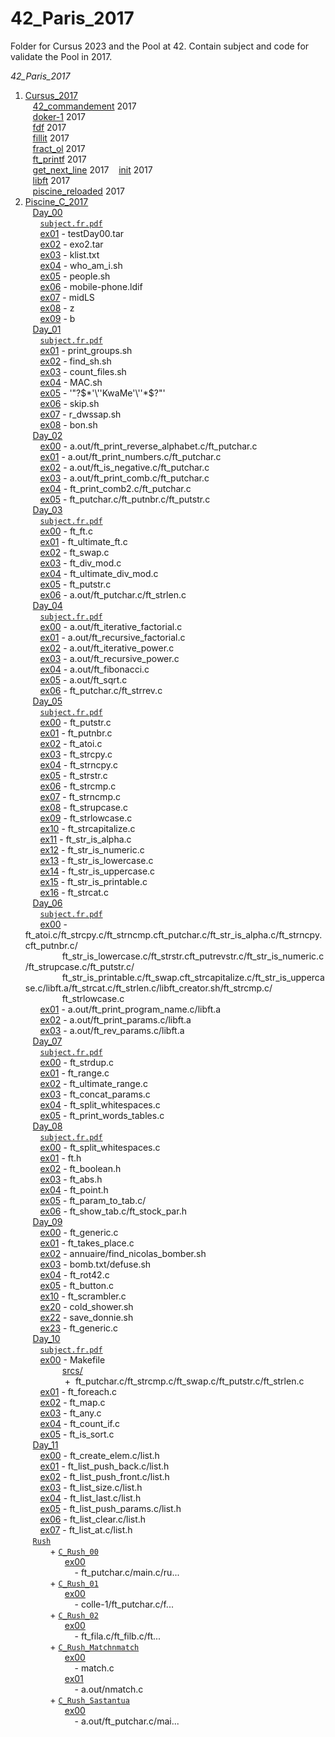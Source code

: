 # 42_Paris_2017

Folder for Cursus 2023 and the Pool at 42.
Contain subject and code for validate the Pool in 2017.

*42_Paris_2017*
1. [Cursus_2017](https://github.com/M1000-93/42_Paris/tree/master/42_Paris_2017/Cursus_2017) <br />
&nbsp;&nbsp;&nbsp;[42_commandement](https://github.com/M1000-93/42_Paris/tree/master/42_Paris_2017/Cursus_2017/42_commandements) 2017 <br />
&nbsp;&nbsp;&nbsp;[doker-1](https://github.com/M1000-93/42_Paris/tree/master/42_Paris_2017/Cursus_2017/docker-1) 2017 <br />
&nbsp;&nbsp;&nbsp;[fdf](https://github.com/M1000-93/42_Paris/tree/master/42_Paris_2017/Cursus_2017/fdf) 2017  <br />
&nbsp;&nbsp;&nbsp;[fillit](https://github.com/M1000-93/42_Paris/tree/master/42_Paris_2017/Cursus_2017/fillit) 2017 <br />
&nbsp;&nbsp;&nbsp;[fract_ol](https://github.com/M1000-93/42_Paris/tree/master/42_Paris_2017/Cursus_2017/fract_ol) 2017 <br />
&nbsp;&nbsp;&nbsp;[ft_printf](https://github.com/M1000-93/42_Paris/tree/master/42_Paris_2017/Cursus_2017/ft_printf) 2017 <br />
&nbsp;&nbsp;&nbsp;[get_next_line](https://github.com/M1000-93/42_Paris/tree/master/42_Paris_2017/Cursus_2017/get_next_line) 2017
&nbsp;&nbsp;&nbsp;[init](https://github.com/M1000-93/42_Paris/tree/master/42_Paris_2017/Cursus_2017/init) 2017 <br />
&nbsp;&nbsp;&nbsp;[libft](https://github.com/M1000-93/42_Paris/tree/master/42_Paris_2017/Cursus_2017/libft) 2017 <br />
&nbsp;&nbsp;&nbsp;[piscine_reloaded](https://github.com/M1000-93/42_Paris/tree/master/42_Paris_2017/Cursus_2017/piscine_reloaded) 2017 <br />
1. [Piscine_C_2017](https://github.com/M1000-93/42_Paris/tree/master/42_Paris_2017/Piscine_C_2017) <br />
&nbsp;&nbsp;&nbsp;[Day_00](https://github.com/M1000-93/42_Paris/tree/master/42_Paris_2017/Piscine_C_2017/Day_00) <br />
&nbsp;&nbsp;&nbsp;&nbsp;&nbsp;&nbsp;[```subject.fr.pdf```](https://github.com/M1000-93/42_Paris/tree/master/42_Paris_2017/Piscine_C_2017/Day_00/subject.fr.pdf) <br />
&nbsp;&nbsp;&nbsp;&nbsp;&nbsp;&nbsp;[ex01](https://github.com/M1000-93/42_Paris/tree/master/42_Paris_2017/Piscine_C_2017/Day_00/ex01) - testDay00.tar <br />
&nbsp;&nbsp;&nbsp;&nbsp;&nbsp;&nbsp;[ex02](https://github.com/M1000-93/42_Paris/tree/master/42_Paris_2017/Piscine_C_2017/Day_00/ex02) - exo2.tar <br />
&nbsp;&nbsp;&nbsp;&nbsp;&nbsp;&nbsp;[ex03](https://github.com/M1000-93/42_Paris/tree/master/42_Paris_2017/Piscine_C_2017/Day_00/ex03) - klist.txt <br />
&nbsp;&nbsp;&nbsp;&nbsp;&nbsp;&nbsp;[ex04](https://github.com/M1000-93/42_Paris/tree/master/42_Paris_2017/Piscine_C_2017/Day_00/ex04) - who_am_i.sh <br />
&nbsp;&nbsp;&nbsp;&nbsp;&nbsp;&nbsp;[ex05](https://github.com/M1000-93/42_Paris/tree/master/42_Paris_2017/Piscine_C_2017/Day_00/ex05) - people.sh <br />
&nbsp;&nbsp;&nbsp;&nbsp;&nbsp;&nbsp;[ex06](https://github.com/M1000-93/42_Paris/tree/master/42_Paris_2017/Piscine_C_2017/Day_00/ex06) - mobile-phone.ldif <br />
&nbsp;&nbsp;&nbsp;&nbsp;&nbsp;&nbsp;[ex07](https://github.com/M1000-93/42_Paris/tree/master/42_Paris_2017/Piscine_C_2017/Day_00/ex07) - midLS <br />
&nbsp;&nbsp;&nbsp;&nbsp;&nbsp;&nbsp;[ex08](https://github.com/M1000-93/42_Paris/tree/master/42_Paris_2017/Piscine_C_2017/Day_00/ex08) - z <br />
&nbsp;&nbsp;&nbsp;&nbsp;&nbsp;&nbsp;[ex09](https://github.com/M1000-93/42_Paris/tree/master/42_Paris_2017/Piscine_C_2017/Day_00/ex09) - b <br />
&nbsp;&nbsp;&nbsp;[Day_01](https://github.com/M1000-93/42_Paris/tree/master/42_Paris_2017/Piscine_C_2017/Day_01) <br />
&nbsp;&nbsp;&nbsp;&nbsp;&nbsp;&nbsp;[```subject.fr.pdf```](https://github.com/M1000-93/42_Paris/tree/master/42_Paris_2017/Piscine_C_2017/Day_01/subject.fr.pdf) <br />
&nbsp;&nbsp;&nbsp;&nbsp;&nbsp;&nbsp;[ex01](https://github.com/M1000-93/42_Paris/tree/master/42_Paris_2017/Piscine_C_2017/Day_01/ex01) - print_groups.sh <br />
&nbsp;&nbsp;&nbsp;&nbsp;&nbsp;&nbsp;[ex02](https://github.com/M1000-93/42_Paris/tree/master/42_Paris_2017/Piscine_C_2017/Day_01/ex02) - find_sh.sh <br />
&nbsp;&nbsp;&nbsp;&nbsp;&nbsp;&nbsp;[ex03](https://github.com/M1000-93/42_Paris/tree/master/42_Paris_2017/Piscine_C_2017/Day_01/ex03) - count_files.sh <br />
&nbsp;&nbsp;&nbsp;&nbsp;&nbsp;&nbsp;[ex04](https://github.com/M1000-93/42_Paris/tree/master/42_Paris_2017/Piscine_C_2017/Day_01/ex04) - MAC.sh <br />
&nbsp;&nbsp;&nbsp;&nbsp;&nbsp;&nbsp;[ex05](https://github.com/M1000-93/42_Paris/tree/master/42_Paris_2017/Piscine_C_2017/Day_01/ex05) - '"\?$*'\''KwaMe'\''*$?\"' <br />
&nbsp;&nbsp;&nbsp;&nbsp;&nbsp;&nbsp;[ex06](https://github.com/M1000-93/42_Paris/tree/master/42_Paris_2017/Piscine_C_2017/Day_01/ex06) - skip.sh <br />
&nbsp;&nbsp;&nbsp;&nbsp;&nbsp;&nbsp;[ex07](https://github.com/M1000-93/42_Paris/tree/master/42_Paris_2017/Piscine_C_2017/Day_01/ex07) - r_dwssap.sh <br />
&nbsp;&nbsp;&nbsp;&nbsp;&nbsp;&nbsp;[ex08](https://github.com/M1000-93/42_Paris/tree/master/42_Paris_2017/Piscine_C_2017/Day_01/ex08) - bon.sh <br />
&nbsp;&nbsp;&nbsp;[Day_02](https://github.com/M1000-93/42_Paris/tree/master/42_Paris_2017/Piscine_C_2017/Day_02) <br />
&nbsp;&nbsp;&nbsp;&nbsp;&nbsp;&nbsp;[ex00](https://github.com/M1000-93/42_Paris/tree/master/42_Paris_2017/Piscine_C_2017/Day_02/ex00) - a.out/ft_print_reverse_alphabet.c/ft_putchar.c <br />
&nbsp;&nbsp;&nbsp;&nbsp;&nbsp;&nbsp;[ex01](https://github.com/M1000-93/42_Paris/tree/master/42_Paris_2017/Piscine_C_2017/Day_02/ex01) - a.out/ft_print_numbers.c/ft_putchar.c <br />
&nbsp;&nbsp;&nbsp;&nbsp;&nbsp;&nbsp;[ex02](https://github.com/M1000-93/42_Paris/tree/master/42_Paris_2017/Piscine_C_2017/Day_02/ex02) - a.out/ft_is_negative.c/ft_putchar.c <br />
&nbsp;&nbsp;&nbsp;&nbsp;&nbsp;&nbsp;[ex03](https://github.com/M1000-93/42_Paris/tree/master/42_Paris_2017/Piscine_C_2017/Day_02/ex03) - a.out/ft_print_comb.c/ft_putchar.c <br />
&nbsp;&nbsp;&nbsp;&nbsp;&nbsp;&nbsp;[ex04](https://github.com/M1000-93/42_Paris/tree/master/42_Paris_2017/Piscine_C_2017/Day_02/ex04) - ft_print_comb2.c/ft_putchar.c <br />
&nbsp;&nbsp;&nbsp;&nbsp;&nbsp;&nbsp;[ex05](https://github.com/M1000-93/42_Paris/tree/master/42_Paris_2017/Piscine_C_2017/Day_02/ex05) - ft_putchar.c/ft_putnbr.c/ft_putstr.c <br />
&nbsp;&nbsp;&nbsp;[Day_03](https://github.com/M1000-93/42_Paris/tree/master/42_Paris_2017/Piscine_C_2017/Day_03) <br />
&nbsp;&nbsp;&nbsp;&nbsp;&nbsp;&nbsp;[```subject.fr.pdf```](https://github.com/M1000-93/42_Paris/tree/master/42_Paris_2017/Piscine_C_2017/Day_03/subject.fr.pdf) <br />
&nbsp;&nbsp;&nbsp;&nbsp;&nbsp;&nbsp;[ex00](https://github.com/M1000-93/42_Paris/tree/master/42_Paris_2017/Piscine_C_2017/Day_03/ex00) - ft_ft.c <br />
&nbsp;&nbsp;&nbsp;&nbsp;&nbsp;&nbsp;[ex01](https://github.com/M1000-93/42_Paris/tree/master/42_Paris_2017/Piscine_C_2017/Day_03/ex01) - ft_ultimate_ft.c <br />
&nbsp;&nbsp;&nbsp;&nbsp;&nbsp;&nbsp;[ex02](https://github.com/M1000-93/42_Paris/tree/master/42_Paris_2017/Piscine_C_2017/Day_03/ex02) - ft_swap.c <br />
&nbsp;&nbsp;&nbsp;&nbsp;&nbsp;&nbsp;[ex03](https://github.com/M1000-93/42_Paris/tree/master/42_Paris_2017/Piscine_C_2017/Day_03/ex03) - ft_div_mod.c <br />
&nbsp;&nbsp;&nbsp;&nbsp;&nbsp;&nbsp;[ex04](https://github.com/M1000-93/42_Paris/tree/master/42_Paris_2017/Piscine_C_2017/Day_03/ex04) - ft_ultimate_div_mod.c <br />
&nbsp;&nbsp;&nbsp;&nbsp;&nbsp;&nbsp;[ex05](https://github.com/M1000-93/42_Paris/tree/master/42_Paris_2017/Piscine_C_2017/Day_03/ex05) - ft_putstr.c <br />
&nbsp;&nbsp;&nbsp;&nbsp;&nbsp;&nbsp;[ex06](https://github.com/M1000-93/42_Paris/tree/master/42_Paris_2017/Piscine_C_2017/Day_03/ex06) - a.out/ft_putchar.c/ft_strlen.c <br />
&nbsp;&nbsp;&nbsp;[Day_04](https://github.com/M1000-93/42_Paris/tree/master/42_Paris_2017/Piscine_C_2017/Day_04) <br />
&nbsp;&nbsp;&nbsp;&nbsp;&nbsp;&nbsp;[```subject.fr.pdf```](https://github.com/M1000-93/42_Paris/tree/master/42_Paris_2017/Piscine_C_2017/Day_04/subject.fr.pdf) <br />
&nbsp;&nbsp;&nbsp;&nbsp;&nbsp;&nbsp;[ex00](https://github.com/M1000-93/42_Paris/tree/master/42_Paris_2017/Piscine_C_2017/Day_04/ex00) - a.out/ft_iterative_factorial.c <br />
&nbsp;&nbsp;&nbsp;&nbsp;&nbsp;&nbsp;[ex01](https://github.com/M1000-93/42_Paris/tree/master/42_Paris_2017/Piscine_C_2017/Day_04/ex01) - a.out/ft_recursive_factorial.c <br />
&nbsp;&nbsp;&nbsp;&nbsp;&nbsp;&nbsp;[ex02](https://github.com/M1000-93/42_Paris/tree/master/42_Paris_2017/Piscine_C_2017/Day_04/ex02) - a.out/ft_iterative_power.c <br />
&nbsp;&nbsp;&nbsp;&nbsp;&nbsp;&nbsp;[ex03](https://github.com/M1000-93/42_Paris/tree/master/42_Paris_2017/Piscine_C_2017/Day_04/ex03) - a.out/ft_recursive_power.c <br />
&nbsp;&nbsp;&nbsp;&nbsp;&nbsp;&nbsp;[ex04](https://github.com/M1000-93/42_Paris/tree/master/42_Paris_2017/Piscine_C_2017/Day_04/ex04) - a.out/ft_fibonacci.c <br />
&nbsp;&nbsp;&nbsp;&nbsp;&nbsp;&nbsp;[ex05](https://github.com/M1000-93/42_Paris/tree/master/42_Paris_2017/Piscine_C_2017/Day_04/ex05) - a.out/ft_sqrt.c <br />
&nbsp;&nbsp;&nbsp;&nbsp;&nbsp;&nbsp;[ex06](https://github.com/M1000-93/42_Paris/tree/master/42_Paris_2017/Piscine_C_2017/Day_04/ex06) - ft_putchar.c/ft_strrev.c <br />
&nbsp;&nbsp;&nbsp;[Day_05](https://github.com/M1000-93/42_Paris/tree/master/42_Paris_2017/Piscine_C_2017/Day_05) <br />
&nbsp;&nbsp;&nbsp;&nbsp;&nbsp;&nbsp;[```subject.fr.pdf```](https://github.com/M1000-93/42_Paris/tree/master/42_Paris_2017/Piscine_C_2017/Day_05/subject.fr.pdf) <br />
&nbsp;&nbsp;&nbsp;&nbsp;&nbsp;&nbsp;[ex00](https://github.com/M1000-93/42_Paris/tree/master/42_Paris_2017/Piscine_C_2017/Day_05/ex00) - ft_putstr.c <br />
&nbsp;&nbsp;&nbsp;&nbsp;&nbsp;&nbsp;[ex01](https://github.com/M1000-93/42_Paris/tree/master/42_Paris_2017/Piscine_C_2017/Day_05/ex01) - ft_putnbr.c <br />
&nbsp;&nbsp;&nbsp;&nbsp;&nbsp;&nbsp;[ex02](https://github.com/M1000-93/42_Paris/tree/master/42_Paris_2017/Piscine_C_2017/Day_05/ex02) - ft_atoi.c <br />
&nbsp;&nbsp;&nbsp;&nbsp;&nbsp;&nbsp;[ex03](https://github.com/M1000-93/42_Paris/tree/master/42_Paris_2017/Piscine_C_2017/Day_05/ex03) - ft_strcpy.c <br />
&nbsp;&nbsp;&nbsp;&nbsp;&nbsp;&nbsp;[ex04](https://github.com/M1000-93/42_Paris/tree/master/42_Paris_2017/Piscine_C_2017/Day_05/ex04) - ft_strncpy.c <br />
&nbsp;&nbsp;&nbsp;&nbsp;&nbsp;&nbsp;[ex05](https://github.com/M1000-93/42_Paris/tree/master/42_Paris_2017/Piscine_C_2017/Day_05/ex05) - ft_strstr.c <br />
&nbsp;&nbsp;&nbsp;&nbsp;&nbsp;&nbsp;[ex06](https://github.com/M1000-93/42_Paris/tree/master/42_Paris_2017/Piscine_C_2017/Day_05/ex06) - ft_strcmp.c <br />
&nbsp;&nbsp;&nbsp;&nbsp;&nbsp;&nbsp;[ex07](https://github.com/M1000-93/42_Paris/tree/master/42_Paris_2017/Piscine_C_2017/Day_05/ex07) - ft_strncmp.c <br />
&nbsp;&nbsp;&nbsp;&nbsp;&nbsp;&nbsp;[ex08](https://github.com/M1000-93/42_Paris/tree/master/42_Paris_2017/Piscine_C_2017/Day_05/ex08) - ft_strupcase.c <br />
&nbsp;&nbsp;&nbsp;&nbsp;&nbsp;&nbsp;[ex09](https://github.com/M1000-93/42_Paris/tree/master/42_Paris_2017/Piscine_C_2017/Day_05/ex09) - ft_strlowcase.c <br />
&nbsp;&nbsp;&nbsp;&nbsp;&nbsp;&nbsp;[ex10](https://github.com/M1000-93/42_Paris/tree/master/42_Paris_2017/Piscine_C_2017/Day_05/ex10) - ft_strcapitalize.c <br />
&nbsp;&nbsp;&nbsp;&nbsp;&nbsp;&nbsp;[ex11](https://github.com/M1000-93/42_Paris/tree/master/42_Paris_2017/Piscine_C_2017/Day_05/ex11) - ft_str_is_alpha.c <br />
&nbsp;&nbsp;&nbsp;&nbsp;&nbsp;&nbsp;[ex12](https://github.com/M1000-93/42_Paris/tree/master/42_Paris_2017/Piscine_C_2017/Day_05/ex12) - ft_str_is_numeric.c <br />
&nbsp;&nbsp;&nbsp;&nbsp;&nbsp;&nbsp;[ex13](https://github.com/M1000-93/42_Paris/tree/master/42_Paris_2017/Piscine_C_2017/Day_05/ex13) - ft_str_is_lowercase.c <br />
&nbsp;&nbsp;&nbsp;&nbsp;&nbsp;&nbsp;[ex14](https://github.com/M1000-93/42_Paris/tree/master/42_Paris_2017/Piscine_C_2017/Day_05/ex14) - ft_str_is_uppercase.c <br />
&nbsp;&nbsp;&nbsp;&nbsp;&nbsp;&nbsp;[ex15](https://github.com/M1000-93/42_Paris/tree/master/42_Paris_2017/Piscine_C_2017/Day_05/ex15) - ft_str_is_printable.c <br />
&nbsp;&nbsp;&nbsp;&nbsp;&nbsp;&nbsp;[ex16](https://github.com/M1000-93/42_Paris/tree/master/42_Paris_2017/Piscine_C_2017/Day_05/ex16) - ft_strcat.c <br />
&nbsp;&nbsp;&nbsp;[Day_06](https://github.com/M1000-93/42_Paris/tree/master/42_Paris_2017/Piscine_C_2017/Day_06) <br />
&nbsp;&nbsp;&nbsp;&nbsp;&nbsp;&nbsp;[```subject.fr.pdf```](https://github.com/M1000-93/42_Paris/tree/master/42_Paris_2017/Piscine_C_2017/Day_06/subject.fr.pdf) <br />
&nbsp;&nbsp;&nbsp;&nbsp;&nbsp;&nbsp;[ex00](https://github.com/M1000-93/42_Paris/tree/master/42_Paris_2017/Piscine_C_2017/Day_06/ex00) - ft_atoi.c/ft_strcpy.c/ft_strncmp.cft_putchar.c/ft_str_is_alpha.c/ft_strncpy.cft_putnbr.c/ <br />
&nbsp;&nbsp;&nbsp;&nbsp;&nbsp;&nbsp;&nbsp;&nbsp;&nbsp;&nbsp;&nbsp;&nbsp;&nbsp;&nbsp;&nbsp;ft_str_is_lowercase.c/ft_strstr.cft_putrevstr.c/ft_str_is_numeric.c/ft_strupcase.c/ft_putstr.c/ <br />
&nbsp;&nbsp;&nbsp;&nbsp;&nbsp;&nbsp;&nbsp;&nbsp;&nbsp;&nbsp;&nbsp;&nbsp;&nbsp;&nbsp;&nbsp;ft_str_is_printable.c/ft_swap.cft_strcapitalize.c/ft_str_is_uppercase.c/libft.a/ft_strcat.c/ft_strlen.c/libft_creator.sh/ft_strcmp.c/ <br />
&nbsp;&nbsp;&nbsp;&nbsp;&nbsp;&nbsp;&nbsp;&nbsp;&nbsp;&nbsp;&nbsp;&nbsp;&nbsp;&nbsp;&nbsp;ft_strlowcase.c <br />
&nbsp;&nbsp;&nbsp;&nbsp;&nbsp;&nbsp;[ex01](https://github.com/M1000-93/42_Paris/tree/master/42_Paris_2017/Piscine_C_2017/Day_06/ex01) - a.out/ft_print_program_name.c/libft.a <br />
&nbsp;&nbsp;&nbsp;&nbsp;&nbsp;&nbsp;[ex02](https://github.com/M1000-93/42_Paris/tree/master/42_Paris_2017/Piscine_C_2017/Day_06/ex02) - a.out/ft_print_params.c/libft.a <br />
&nbsp;&nbsp;&nbsp;&nbsp;&nbsp;&nbsp;[ex03](https://github.com/M1000-93/42_Paris/tree/master/42_Paris_2017/Piscine_C_2017/Day_06/ex03) - a.out/ft_rev_params.c/libft.a <br />
&nbsp;&nbsp;&nbsp;[Day_07](https://github.com/M1000-93/42_Paris/tree/master/42_Paris_2017/Day_07) <br />
&nbsp;&nbsp;&nbsp;&nbsp;&nbsp;&nbsp;[```subject.fr.pdf```](https://github.com/M1000-93/42_Paris/tree/master/42_Paris_2017/Piscine_C_2017/Day_07/subject.fr.pdf) <br />
&nbsp;&nbsp;&nbsp;&nbsp;&nbsp;&nbsp;[ex00](https://github.com/M1000-93/42_Paris/tree/master/42_Paris_2017/Piscine_C_2017/Day_07/ex00) - ft_strdup.c <br />
&nbsp;&nbsp;&nbsp;&nbsp;&nbsp;&nbsp;[ex01](https://github.com/M1000-93/42_Paris/tree/master/42_Paris_2017/Piscine_C_2017/Day_07/ex01) - ft_range.c <br />
&nbsp;&nbsp;&nbsp;&nbsp;&nbsp;&nbsp;[ex02](https://github.com/M1000-93/42_Paris/tree/master/42_Paris_2017/Piscine_C_2017/Day_07/ex02) - ft_ultimate_range.c <br />
&nbsp;&nbsp;&nbsp;&nbsp;&nbsp;&nbsp;[ex03](https://github.com/M1000-93/42_Paris/tree/master/42_Paris_2017/Piscine_C_2017/Day_07/ex03) - ft_concat_params.c <br />
&nbsp;&nbsp;&nbsp;&nbsp;&nbsp;&nbsp;[ex04](https://github.com/M1000-93/42_Paris/tree/master/42_Paris_2017/Piscine_C_2017/Day_07/ex04) - ft_split_whitespaces.c <br />
&nbsp;&nbsp;&nbsp;&nbsp;&nbsp;&nbsp;[ex05](https://github.com/M1000-93/42_Paris/tree/master/42_Paris_2017/Piscine_C_2017/Day_07/ex05) - ft_print_words_tables.c <br />
&nbsp;&nbsp;&nbsp;[Day_08](https://github.com/M1000-93/42_Paris/tree/master/42_Paris_2017/Day_08) <br />
&nbsp;&nbsp;&nbsp;&nbsp;&nbsp;&nbsp;[```subject.fr.pdf```](https://github.com/M1000-93/42_Paris/tree/master/42_Paris_2017/Piscine_C_2017/Day_08/subject.fr.pdf) <br />
&nbsp;&nbsp;&nbsp;&nbsp;&nbsp;&nbsp;[ex00](https://github.com/M1000-93/42_Paris/tree/master/42_Paris_2017/Piscine_C_2017/Day_08/ex00) - ft_split_whitespaces.c <br />
&nbsp;&nbsp;&nbsp;&nbsp;&nbsp;&nbsp;[ex01](https://github.com/M1000-93/42_Paris/tree/master/42_Paris_2017/Piscine_C_2017/Day_08/ex01) - ft.h <br />
&nbsp;&nbsp;&nbsp;&nbsp;&nbsp;&nbsp;[ex02](https://github.com/M1000-93/42_Paris/tree/master/42_Paris_2017/Piscine_C_2017/Day_08/ex02) - ft_boolean.h <br />
&nbsp;&nbsp;&nbsp;&nbsp;&nbsp;&nbsp;[ex03](https://github.com/M1000-93/42_Paris/tree/master/42_Paris_2017/Piscine_C_2017/Day_08/ex03) - ft_abs.h <br />
&nbsp;&nbsp;&nbsp;&nbsp;&nbsp;&nbsp;[ex04](https://github.com/M1000-93/42_Paris/tree/master/42_Paris_2017/Piscine_C_2017/Day_08/ex04) - ft_point.h <br />
&nbsp;&nbsp;&nbsp;&nbsp;&nbsp;&nbsp;[ex05](https://github.com/M1000-93/42_Paris/tree/master/42_Paris_2017/Piscine_C_2017/Day_08/ex05) - ft_param_to_tab.c/ <br />
&nbsp;&nbsp;&nbsp;&nbsp;&nbsp;&nbsp;[ex06](https://github.com/M1000-93/42_Paris/tree/master/42_Paris_2017/Piscine_C_2017/Day_08/ex06) - ft_show_tab.c/ft_stock_par.h <br />
&nbsp;&nbsp;&nbsp;[Day_09](https://github.com/M1000-93/42_Paris/tree/master/42_Paris_2017/Day_09) <br />
&nbsp;&nbsp;&nbsp;&nbsp;&nbsp;&nbsp;[ex00](https://github.com/M1000-93/42_Paris/tree/master/42_Paris_2017/Piscine_C_2017/Day_09/ex00) - ft_generic.c <br />
&nbsp;&nbsp;&nbsp;&nbsp;&nbsp;&nbsp;[ex01](https://github.com/M1000-93/42_Paris/tree/master/42_Paris_2017/Piscine_C_2017/Day_09/ex01) - ft_takes_place.c <br />
&nbsp;&nbsp;&nbsp;&nbsp;&nbsp;&nbsp;[ex02](https://github.com/M1000-93/42_Paris/tree/master/42_Paris_2017/Piscine_C_2017/Day_09/ex02) - annuaire/find_nicolas_bomber.sh <br />
&nbsp;&nbsp;&nbsp;&nbsp;&nbsp;&nbsp;[ex03](https://github.com/M1000-93/42_Paris/tree/master/42_Paris_2017/Piscine_C_2017/Day_09/ex03) - bomb.txt/defuse.sh <br />
&nbsp;&nbsp;&nbsp;&nbsp;&nbsp;&nbsp;[ex04](https://github.com/M1000-93/42_Paris/tree/master/42_Paris_2017/Piscine_C_2017/Day_09/ex04) - ft_rot42.c <br />
&nbsp;&nbsp;&nbsp;&nbsp;&nbsp;&nbsp;[ex05](https://github.com/M1000-93/42_Paris/tree/master/42_Paris_2017/Piscine_C_2017/Day_09/ex05) - ft_button.c <br />
&nbsp;&nbsp;&nbsp;&nbsp;&nbsp;&nbsp;[ex10](https://github.com/M1000-93/42_Paris/tree/master/42_Paris_2017/Piscine_C_2017/Day_09/ex10) - ft_scrambler.c <br />
&nbsp;&nbsp;&nbsp;&nbsp;&nbsp;&nbsp;[ex20](https://github.com/M1000-93/42_Paris/tree/master/42_Paris_2017/Piscine_C_2017/Day_09/ex20) - cold_shower.sh <br />
&nbsp;&nbsp;&nbsp;&nbsp;&nbsp;&nbsp;[ex22](https://github.com/M1000-93/42_Paris/tree/master/42_Paris_2017/Piscine_C_2017/Day_09/ex22) - save_donnie.sh <br />
&nbsp;&nbsp;&nbsp;&nbsp;&nbsp;&nbsp;[ex23](https://github.com/M1000-93/42_Paris/tree/master/42_Paris_2017/Piscine_C_2017/Day_09/ex23) - ft_generic.c<br />
&nbsp;&nbsp;&nbsp;[Day_10](https://github.com/M1000-93/42_Paris/tree/master/42_Paris_2017/Day_10) <br />
&nbsp;&nbsp;&nbsp;&nbsp;&nbsp;&nbsp;[```subject.fr.pdf```](https://github.com/M1000-93/42_Paris/tree/master/42_Paris_2017/Piscine_C_2017/Day_10/subject.fr.pdf) <br />
&nbsp;&nbsp;&nbsp;&nbsp;&nbsp;&nbsp;[ex00](https://github.com/M1000-93/42_Paris/tree/master/42_Paris_2017/Piscine_C_2017/Day_10/ex00) - Makefile <br/>
&nbsp;&nbsp;&nbsp;&nbsp;&nbsp;&nbsp;&nbsp;&nbsp;&nbsp;&nbsp;&nbsp;&nbsp;&nbsp;&nbsp;&nbsp;[srcs/](https://github.com/M1000-93/42_Paris/tree/master/42_Paris_2017/Piscine_C_2017/Day_10/ex00/srcs)  <br />
&nbsp;&nbsp;&nbsp;&nbsp;&nbsp;&nbsp;&nbsp;&nbsp;&nbsp;&nbsp;&nbsp;&nbsp;&nbsp;&nbsp;&nbsp;&nbsp;+&nbsp;&nbsp;ft_putchar.c/ft_strcmp.c/ft_swap.c/ft_putstr.c/ft_strlen.c <br />
&nbsp;&nbsp;&nbsp;&nbsp;&nbsp;&nbsp;[ex01](https://github.com/M1000-93/42_Paris/tree/master/42_Paris_2017/Piscine_C_2017/Day_10/ex01) - ft_foreach.c <br />
&nbsp;&nbsp;&nbsp;&nbsp;&nbsp;&nbsp;[ex02](https://github.com/M1000-93/42_Paris/tree/master/42_Paris_2017/Piscine_C_2017/Day_10/ex02) - ft_map.c <br />
&nbsp;&nbsp;&nbsp;&nbsp;&nbsp;&nbsp;[ex03](https://github.com/M1000-93/42_Paris/tree/master/42_Paris_2017/Piscine_C_2017/Day_10/ex03) - ft_any.c <br />
&nbsp;&nbsp;&nbsp;&nbsp;&nbsp;&nbsp;[ex04](https://github.com/M1000-93/42_Paris/tree/master/42_Paris_2017/Piscine_C_2017/Day_10/ex04) - ft_count_if.c <br />
&nbsp;&nbsp;&nbsp;&nbsp;&nbsp;&nbsp;[ex05](https://github.com/M1000-93/42_Paris/tree/master/42_Paris_2017/Piscine_C_2017/Day_10/ex05) - ft_is_sort.c<br />
&nbsp;&nbsp;&nbsp;[Day_11](https://github.com/M1000-93/42_Paris/tree/master/42_Paris_2017/Day_11) <br />
&nbsp;&nbsp;&nbsp;&nbsp;&nbsp;&nbsp;[ex00](https://github.com/M1000-93/42_Paris/tree/master/42_Paris_2017/Piscine_C_2017/Day_11/ex00) - ft_create_elem.c/list.h <br />
&nbsp;&nbsp;&nbsp;&nbsp;&nbsp;&nbsp;[ex01](https://github.com/M1000-93/42_Paris/tree/master/42_Paris_2017/Piscine_C_2017/Day_11/ex01) - ft_list_push_back.c/list.h <br />
&nbsp;&nbsp;&nbsp;&nbsp;&nbsp;&nbsp;[ex02](https://github.com/M1000-93/42_Paris/tree/master/42_Paris_2017/Piscine_C_2017/Day_11/ex02) - ft_list_push_front.c/list.h <br />
&nbsp;&nbsp;&nbsp;&nbsp;&nbsp;&nbsp;[ex03](https://github.com/M1000-93/42_Paris/tree/master/42_Paris_2017/Piscine_C_2017/Day_11/ex03) - ft_list_size.c/list.h <br />
&nbsp;&nbsp;&nbsp;&nbsp;&nbsp;&nbsp;[ex04](https://github.com/M1000-93/42_Paris/tree/master/42_Paris_2017/Piscine_C_2017/Day_11/ex04) - ft_list_last.c/list.h <br />
&nbsp;&nbsp;&nbsp;&nbsp;&nbsp;&nbsp;[ex05](https://github.com/M1000-93/42_Paris/tree/master/42_Paris_2017/Piscine_C_2017/Day_11/ex05) - ft_list_push_params.c/list.h <br />
&nbsp;&nbsp;&nbsp;&nbsp;&nbsp;&nbsp;[ex06](https://github.com/M1000-93/42_Paris/tree/master/42_Paris_2017/Piscine_C_2017/Day_11/ex06) - ft_list_clear.c/list.h <br />
&nbsp;&nbsp;&nbsp;&nbsp;&nbsp;&nbsp;[ex07](https://github.com/M1000-93/42_Paris/tree/master/42_Paris_2017/Piscine_C_2017/Day_11/ex07) - ft_list_at.c/list.h<br />
&nbsp;&nbsp;&nbsp;[`Rush`](https://github.com/M1000-93/42_Paris/tree/master/42_Paris_2017/Piscine_C_2017/Rush) <br />
&nbsp;&nbsp;&nbsp;&nbsp;&nbsp;&nbsp;&nbsp;&nbsp;&nbsp;&nbsp;+ [`C_Rush_00`](https://github.com/M1000-93/42_Paris/tree/master/42_Paris_2017/Piscine_C_2017/Rush/C_Rush_00) <br />
&nbsp;&nbsp;&nbsp;&nbsp;&nbsp;&nbsp;&nbsp;&nbsp;&nbsp;&nbsp;&nbsp;&nbsp;&nbsp;&nbsp;&nbsp;&nbsp;[ex00](https://github.com/M1000-93/42_Paris/tree/master/42_Paris_2017/Piscine_C_2017/Rush/C_Rush_00/ex00) <br />
&nbsp;&nbsp;&nbsp;&nbsp;&nbsp;&nbsp;&nbsp;&nbsp;&nbsp;&nbsp;&nbsp;&nbsp;&nbsp;&nbsp;&nbsp;&nbsp;&nbsp;&nbsp;&nbsp;&nbsp;- ft_putchar.c/main.c/ru... <br />
&nbsp;&nbsp;&nbsp;&nbsp;&nbsp;&nbsp;&nbsp;&nbsp;&nbsp;&nbsp;+ [`C_Rush_01`](https://github.com/M1000-93/42_Paris/tree/master/42_Paris_2017/Piscine_C_2017/Rush/C_Rush_01) <br />
&nbsp;&nbsp;&nbsp;&nbsp;&nbsp;&nbsp;&nbsp;&nbsp;&nbsp;&nbsp;&nbsp;&nbsp;&nbsp;&nbsp;&nbsp;&nbsp;[ex00](https://github.com/M1000-93/42_Paris/tree/master/42_Paris_2017/Piscine_C_2017/Rush/C_Rush_01/ex00) <br />
&nbsp;&nbsp;&nbsp;&nbsp;&nbsp;&nbsp;&nbsp;&nbsp;&nbsp;&nbsp;&nbsp;&nbsp;&nbsp;&nbsp;&nbsp;&nbsp;&nbsp;&nbsp;&nbsp;&nbsp;- colle-1/ft_putchar.c/f... <br />
&nbsp;&nbsp;&nbsp;&nbsp;&nbsp;&nbsp;&nbsp;&nbsp;&nbsp;&nbsp;+ [`C_Rush_02`](https://github.com/M1000-93/42_Paris/tree/master/42_Paris_2017/Piscine_C_2017/Rush/C_Rush_02) <br />
&nbsp;&nbsp;&nbsp;&nbsp;&nbsp;&nbsp;&nbsp;&nbsp;&nbsp;&nbsp;&nbsp;&nbsp;&nbsp;&nbsp;&nbsp;&nbsp;[ex00](https://github.com/M1000-93/42_Paris/tree/master/42_Paris_2017/Piscine_C_2017/Rush/C_Rush_02/ex00) <br />
&nbsp;&nbsp;&nbsp;&nbsp;&nbsp;&nbsp;&nbsp;&nbsp;&nbsp;&nbsp;&nbsp;&nbsp;&nbsp;&nbsp;&nbsp;&nbsp;&nbsp;&nbsp;&nbsp;&nbsp;- ft_fila.c/ft_filb.c/ft... <br />
&nbsp;&nbsp;&nbsp;&nbsp;&nbsp;&nbsp;&nbsp;&nbsp;&nbsp;&nbsp;+ [`C_Rush_Matchnmatch`](https://github.com/M1000-93/42_Paris/tree/master/42_Paris_2017/Piscine_C_2017/Rush/C_Rush_Matchnmatch) <br />
&nbsp;&nbsp;&nbsp;&nbsp;&nbsp;&nbsp;&nbsp;&nbsp;&nbsp;&nbsp;&nbsp;&nbsp;&nbsp;&nbsp;&nbsp;&nbsp;[ex00](https://github.com/M1000-93/42_Paris/tree/master/42_Paris_2017/Piscine_C_2017/Rush/C_Rush_Matchnmatch/ex00) <br />
&nbsp;&nbsp;&nbsp;&nbsp;&nbsp;&nbsp;&nbsp;&nbsp;&nbsp;&nbsp;&nbsp;&nbsp;&nbsp;&nbsp;&nbsp;&nbsp;&nbsp;&nbsp;&nbsp;&nbsp;- match.c <br />
&nbsp;&nbsp;&nbsp;&nbsp;&nbsp;&nbsp;&nbsp;&nbsp;&nbsp;&nbsp;&nbsp;&nbsp;&nbsp;&nbsp;&nbsp;&nbsp;[ex01](https://github.com/M1000-93/42_Paris/tree/master/42_Paris_2017/Piscine_C_2017/Rush/C_Rush_Matchnmatch/ex01) <br />
&nbsp;&nbsp;&nbsp;&nbsp;&nbsp;&nbsp;&nbsp;&nbsp;&nbsp;&nbsp;&nbsp;&nbsp;&nbsp;&nbsp;&nbsp;&nbsp;&nbsp;&nbsp;&nbsp;&nbsp;- a.out/nmatch.c <br />
&nbsp;&nbsp;&nbsp;&nbsp;&nbsp;&nbsp;&nbsp;&nbsp;&nbsp;&nbsp;+ [`C_Rush_Sastantua`](https://github.com/M1000-93/42_Paris/tree/master/42_Paris_2017/Piscine_C_2017/Rush/C_Rush_Sastantua/ex00)<br />
&nbsp;&nbsp;&nbsp;&nbsp;&nbsp;&nbsp;&nbsp;&nbsp;&nbsp;&nbsp;&nbsp;&nbsp;&nbsp;&nbsp;&nbsp;&nbsp;[ex00](https://github.com/M1000-93/42_Paris/tree/master/42_Paris_2017/Piscine_C_2017/Rush/C_Rush_Matchnmatch/ex00) <br />
&nbsp;&nbsp;&nbsp;&nbsp;&nbsp;&nbsp;&nbsp;&nbsp;&nbsp;&nbsp;&nbsp;&nbsp;&nbsp;&nbsp;&nbsp;&nbsp;&nbsp;&nbsp;&nbsp;&nbsp;- a.out/ft_putchar.c/mai... <br />
